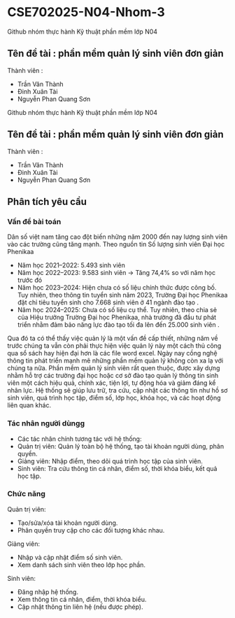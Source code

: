# CSE702025-N04-Nhom-3

Github nhóm thực hành Kỹ thuật phần mềm lớp N04
## Tên đề tài : phần mềm quản lý sinh viên đơn giản 

Thành viên : 
- Trần Văn Thành
- Đinh Xuân Tài
- Nguyễn Phan Quang Sơn

Github nhóm thực hành Kỹ thuật phần mềm lớp N04
## Tên đề tài : phần mềm quản lý sinh viên đơn giản 

Thành viên : 
- Trần Văn Thành
- Đinh Xuân Tài
- Nguyễn Phan Quang Sơn

## Phân tích yêu cầu 
### Vấn đề bài toán 
Dân số việt nam tăng cao đột biến những năm 2000 đến nay lượng sinh viên vào các trường cũng tăng mạnh.
Theo nguồn tin Số lượng sinh viên Đại học Phenikaa
- Năm học 2021–2022: 5.493 sinh viên
- Năm học 2022–2023: 9.583 sinh viên → Tăng 74,4% so với năm học trước đó 
- Năm học 2023–2024: Hiện chưa có số liệu chính thức được công bố. Tuy nhiên, theo thông tin tuyển sinh năm 2023, Trường Đại học Phenikaa đặt chỉ tiêu tuyển sinh cho 7.668 sinh viên ở 41 ngành đào tạo .
- Năm học 2024–2025: Chưa có số liệu cụ thể. Tuy nhiên, theo chia sẻ của Hiệu trưởng Trường Đại học Phenikaa, nhà trường đã đầu tư phát triển nhằm đảm bảo năng lực đào tạo tối đa lên đến 25.000 sinh viên .

Qua đó ta có thể thấy việc quản lý là một vấn đề cấp thiết, những năm về trước chúng ta vẫn còn phải thực hiện việc quản lý này một cách thủ công qua sổ sách hay hiện đại hơn là các file word excel.
Ngày nay cồng nghệ thông tin phát triển mạnh mẽ những phần mềm quản lý không còn xa lạ với chúng ta nữa. Phần mềm quản lý sinh viên rất quen thuộc, được xây dựng nhằm hỗ trợ các trường đại học hoặc cơ sở đào tạo quản lý thông tin sinh viên một cách hiệu quả, chính xác, tiện lợi, tự động hóa và giảm đáng kể nhân lực. Hệ thống sẽ giúp lưu trữ, tra cứu, cập nhật các thông tin như hồ sơ sinh viên, quá trình học tập, điểm số, lớp học, khóa học, và các hoạt động liên quan khác.

### Tác nhân người dùngg 
- Các tác nhân chính tương tác với hệ thống:
- Quản trị viên: Quản lý toàn bộ hệ thống, tạo tài khoản người dùng, phân quyền.
- Giảng viên: Nhập điểm, theo dõi quá trình học tập của sinh viên.
- Sinh viên: Tra cứu thông tin cá nhân, điểm số, thời khóa biểu, kết quả học tập.

### Chức năng
Quản trị viên:
- Tạo/sửa/xóa tài khoản người dùng.
- Phân quyền truy cập cho các đối tượng khác nhau.

Giảng viên:
- Nhập và cập nhật điểm số sinh viên.
- Xem danh sách sinh viên theo lớp học phần.

Sinh viên:
- Đăng nhập hệ thống.
- Xem thông tin cá nhân, điểm, thời khóa biểu.
- Cập nhật thông tin liên hệ (nếu được phép).
